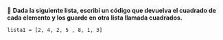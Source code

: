 :memo: **Dada la siguiente lista, escribí un código que devuelva el cuadrado de cada elemento y los guarde en otra lista llamada cuadrados.**

`lista1 = [2, 4, 2, 5 , 8, 1, 3]`